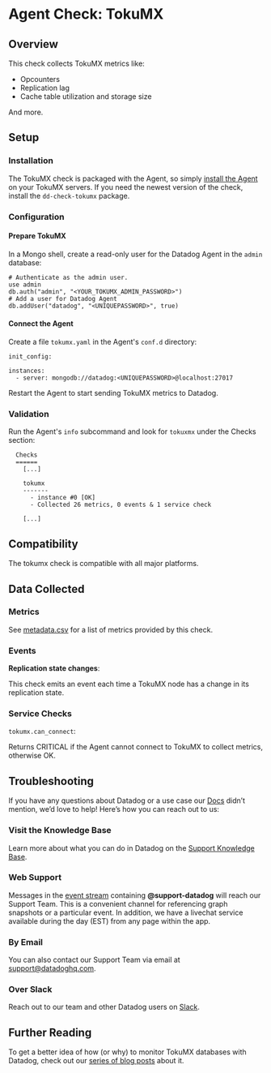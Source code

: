 # Agent Check: TokuMX

## Overview

This check collects TokuMX metrics like:

* Opcounters
* Replication lag
* Cache table utilization and storage size

And more.

## Setup
### Installation

The TokuMX check is packaged with the Agent, so simply [install the Agent](https://app.datadoghq.com/account/settings#agent) on your TokuMX servers. If you need the newest version of the check, install the `dd-check-tokumx` package.

### Configuration
#### Prepare TokuMX

In a Mongo shell, create a read-only user for the Datadog Agent in the `admin` database:

```
# Authenticate as the admin user.
use admin
db.auth("admin", "<YOUR_TOKUMX_ADMIN_PASSWORD>")
# Add a user for Datadog Agent
db.addUser("datadog", "<UNIQUEPASSWORD>", true)
```

#### Connect the Agent

Create a file `tokumx.yaml` in the Agent's `conf.d` directory:

```
init_config:

instances:
  - server: mongodb://datadog:<UNIQUEPASSWORD>@localhost:27017
```

Restart the Agent to start sending TokuMX metrics to Datadog.

### Validation

Run the Agent's `info` subcommand and look for `tokuxmx` under the Checks section:

```
  Checks
  ======
    [...]

    tokumx
    -------
      - instance #0 [OK]
      - Collected 26 metrics, 0 events & 1 service check

    [...]
```

## Compatibility

The tokumx check is compatible with all major platforms.

## Data Collected
### Metrics
See [metadata.csv](https://github.com/DataDog/integrations-core/blob/master/tokumx/metadata.csv) for a list of metrics provided by this check.

### Events
**Replication state changes**:

This check emits an event each time a TokuMX node has a change in its replication state.

### Service Checks

`tokumx.can_connect`:

Returns CRITICAL if the Agent cannot connect to TokuMX to collect metrics, otherwise OK.

## Troubleshooting

If you have any questions about Datadog or a use case our [Docs](https://docs.datadoghq.com/) didn’t mention, we’d love to help! Here’s how you can reach out to us:

### Visit the Knowledge Base

Learn more about what you can do in Datadog on the [Support Knowledge Base](https://datadog.zendesk.com/agent/).

### Web Support

Messages in the [event stream](https://app.datadoghq.com/event/stream) containing **@support-datadog** will reach our Support Team. This is a convenient channel for referencing graph snapshots or a particular event. In addition, we have a livechat service available during the day (EST) from any page within the app.

### By Email

You can also contact our Support Team via email at [support@datadoghq.com](mailto:support@datadoghq.com).

### Over Slack

Reach out to our team and other Datadog users on [Slack](http://chat.datadoghq.com/).

## Further Reading
To get a better idea of how (or why) to monitor TokuMX databases with Datadog, check out our [series of blog posts](https://www.datadoghq.com/blog/monitor-key-tokumx-metrics-mongodb-applications/) about it.

